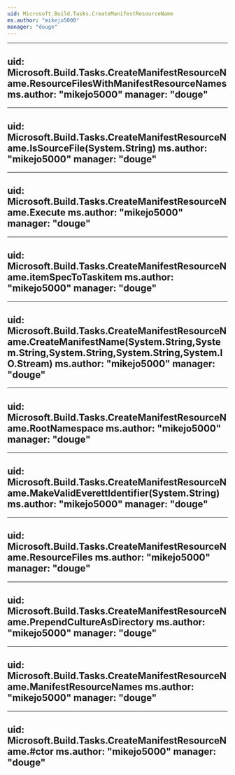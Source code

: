 ```yaml
---
uid: Microsoft.Build.Tasks.CreateManifestResourceName
ms.author: "mikejo5000"
manager: "douge"
---
```


---
uid: Microsoft.Build.Tasks.CreateManifestResourceName.ResourceFilesWithManifestResourceNames
ms.author: "mikejo5000"
manager: "douge"
---

---
uid: Microsoft.Build.Tasks.CreateManifestResourceName.IsSourceFile(System.String)
ms.author: "mikejo5000"
manager: "douge"
---

---
uid: Microsoft.Build.Tasks.CreateManifestResourceName.Execute
ms.author: "mikejo5000"
manager: "douge"
---

---
uid: Microsoft.Build.Tasks.CreateManifestResourceName.itemSpecToTaskitem
ms.author: "mikejo5000"
manager: "douge"
---

---
uid: Microsoft.Build.Tasks.CreateManifestResourceName.CreateManifestName(System.String,System.String,System.String,System.String,System.IO.Stream)
ms.author: "mikejo5000"
manager: "douge"
---

---
uid: Microsoft.Build.Tasks.CreateManifestResourceName.RootNamespace
ms.author: "mikejo5000"
manager: "douge"
---

---
uid: Microsoft.Build.Tasks.CreateManifestResourceName.MakeValidEverettIdentifier(System.String)
ms.author: "mikejo5000"
manager: "douge"
---

---
uid: Microsoft.Build.Tasks.CreateManifestResourceName.ResourceFiles
ms.author: "mikejo5000"
manager: "douge"
---

---
uid: Microsoft.Build.Tasks.CreateManifestResourceName.PrependCultureAsDirectory
ms.author: "mikejo5000"
manager: "douge"
---

---
uid: Microsoft.Build.Tasks.CreateManifestResourceName.ManifestResourceNames
ms.author: "mikejo5000"
manager: "douge"
---

---
uid: Microsoft.Build.Tasks.CreateManifestResourceName.#ctor
ms.author: "mikejo5000"
manager: "douge"
---
